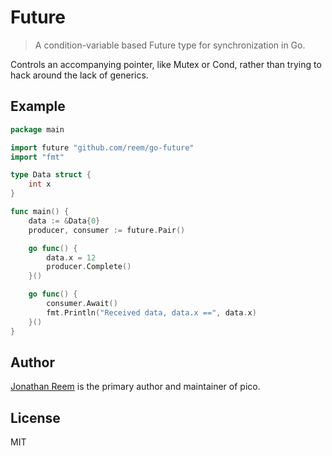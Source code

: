 # Future

> A condition-variable based Future type for synchronization in Go.

Controls an accompanying pointer, like Mutex or Cond, rather than trying
to hack around the lack of generics.

## Example

```go
package main

import future "github.com/reem/go-future"
import "fmt"

type Data struct {
    int x
}

func main() {
    data := &Data{0}
    producer, consumer := future.Pair()

    go func() {
        data.x = 12
        producer.Complete()
    }()

    go func() {
        consumer.Await()
        fmt.Println("Received data, data.x ==", data.x)
    }()
}
```

## Author

[Jonathan Reem](https://medium.com/@jreem) is the primary author and maintainer of pico.

## License

MIT

